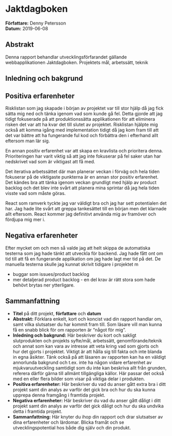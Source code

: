 # Jaktdagboken
**Författare:** Denny Petersson  
**Datum:** 2019-06-08  

## Abstrakt
Denna rapport behandlar utvecklingsförfarandet gällande webbapplikationen Jaktdagboken. Projektets mål, arbetssätt, teknik 

## Inledning och bakgrund

## Positiva erfarenheter
Risklistan som jag skapade i början av projektet var till stor hjälp då jag fick sätta mig ned och tänka igenom vad som kunde gå fel. Detta gjorde att jag tidigt fokuserade på att produktionssätta applikationen för att eliminera risken det var att ha kvar det till slutet av projektet. Risklistan hjälpte mig också att komma igång med implementation tidigt då jag kom fram till att det var bättre att ha fungerande ful kod och förbättra den i efterhand allt eftersom man lär sig.  

En annan positiv erfarenhet var att skapa en kravlista och prioritera denna. Prioriteringen har varit viktig så att jag inte fokuserar på fel saker utan har nedskrivet vad som är viktigast att få med. 

Det iterativa arbetssättet där man planerar veckan i förväg och hela tiden fokuserar på de viktigaste punkterna är en annan stor positiv erfarenhet. Det kändes bra att tänka igenom veckan grundligt med hjälp av product backlog och det blev inte svårt att planera mina sprintar då jag hela tiden visste vad som måste göras.

React som ramverk tyckte jag var väldigt bra och jag har sett potentialen det har. Jag hade lite svårt att greppa tankesättet till en början men det klarnade allt eftersom. React kommer jag definitivt använda mig av framöver och fördjupa mig mer i.

## Negativa erfarenheter
Efter mycket om och men så valde jag att helt skippa de automatiska testerna som jag hade tänkt att utveckla för backend. Jag hade fått ont om tid till att få en fungerande applikation om jag hade lagt mer tid på det. De manuella testerna skulle jag kunnat skrivit tidigare i projektet m


- buggar som issues/product backlog
- mer detaljerad product backlog - en del krav är rätt stora som hade behövt brytas ner  ytterligare.
## Sammanfattning
-   **Titel**  på ditt projekt,  **författare**  och  **datum**
-   **Abstrakt:**  Förklara enkelt, kort och koncist vad din rapport handlar om, samt vilka slutsatser du har kommit fram till. Som läsare vill man kunna få en snabb blick för om rapporten är “något för mig”.
-   **Inledning och bakgrund:**  Här beskriver du kort och sakligt slutprodukten och projekts syfte/mål, arbetssätt, genomförande/teknik och annat som kan vara av intresse att veta kring vad som gjorts och hur det gjorts i projektet. Viktigt är att hålla sig till fakta och inte blanda in egna åsikter. Tänk också på att läsaren av rapporten kan ha en väldigt annorlunda bakgrund och t.ex. inte ha någon vidare erfarenhet av mjukvaruutveckling samtidigt som du inte kan beskriva allt från grunden, referera därför gärna till allmänt tillgängliga källor. Här passar det också med en eller flera bilder som visar på viktiga delar i produkten.
-   **Positiva erfarenheter:**  Här beskriver du vad du anser gått extra bra i ditt projekt samt din analys av varför det gick bra och hur du ska kunna upprepa denna framgång i framtida projekt.
-   **Negativa erfarenheter:**  Här beskriver du vad du anser gått dåligt i ditt projekt samt din analys av varför det gick dåligt och hur du ska undvika detta i framtida projekt.
-   **Sammanfattning:**  Här knyter du ihop din rapport och drar slutsatser av dina erfarenheter och lärdomar. Blicka framåt och se utvecklingspotential hos både dig själv och din produkt.
<!--stackedit_data:
eyJoaXN0b3J5IjpbMTk0Mjc1MDU3MCwtNzU1ODU2Mjk5LC02MD
E1NDk5MzEsLTE5MzczODM0ODksMjA1MTUyOTc5MF19
-->